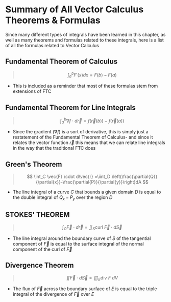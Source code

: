 # Summary of All Vector Calculus Theorems & Formulas

Since many different types of integrals have been learned in this chapter, as well as many theorems and formulas related to these integrals, here is a list of all the formulas related to Vector Calculus



## Fundamental Theorem of Calculus

> $$
> \int_{a}^{b} F'(x)dx = F(b) -F(a)
> $$

* This is included as a reminder that most of these formulas stem from extensions of FTC





## Fundamental Theorem for Line Integrals

> $$
> \int_{a}^{b} \nabla f \cdot d\vec{r} = f(\vec{r}(b)) - f(\vec{r}(a))
> $$

* Since the gradient ($\nabla f$) is a sort of derivative, this is simply just a restatement of the Fundamental Theorem of Calculus- and since it relates the vector function $\vec{r}$ this means that we can relate line integrals in the way that the traditional FTC does





## Green's Theorem

> $$
> \int_C \vec{F} \cdot d\vec{r} =\iint_D \left(\frac{\partial{Q}}{\partial{x}}-\frac{\partial{P}}{\partial{y}}\right)dA
> $$

* The line integral of a curve $C$ that bounds a given domain $D$ is equal to the double integral of $Q_x - P_y$ over the region $D$  





## STOKES' THEOREM

> $$
> \int_C \vec{F} \cdot d\vec{r} =\iint_S \text{curl } \vec{F} \cdot d\vec{S}
> $$

* The line integral around the boundary curve of $S$ of the tangential component of $\vec{F}$ is equal to the surface integral of the normal component of the curl of $\vec{F}$ 





## Divergence Theorem

> $$
> \iint \vec{F} \cdot d\vec{S} = \iiint_E \text{div }F\text{ }dV
> $$

* The flux of $\vec{F}$ across the boundary surface of $E$ is equal to the triple integral of the divergence of $\vec{F}$ over $E$ 

